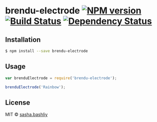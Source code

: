 # brendu-electrode [![NPM version][npm-image]][npm-url] [![Build Status][travis-image]][travis-url] [![Dependency Status][daviddm-image]][daviddm-url]
> 

## Installation

```sh
$ npm install --save brendu-electrode
```

## Usage

```js
var brenduElectrode = require('brendu-electrode');

brenduElectrode('Rainbow');
```
## License

MIT © [sasha.bashliy]()


[npm-image]: https://badge.fury.io/js/brendu-electrode.svg
[npm-url]: https://npmjs.org/package/brendu-electrode
[travis-image]: https://travis-ci.org/annslittleflower/brendu-electrode.svg?branch=master
[travis-url]: https://travis-ci.org/annslittleflower/brendu-electrode
[daviddm-image]: https://david-dm.org/annslittleflower/brendu-electrode.svg?theme=shields.io
[daviddm-url]: https://david-dm.org/annslittleflower/brendu-electrode
